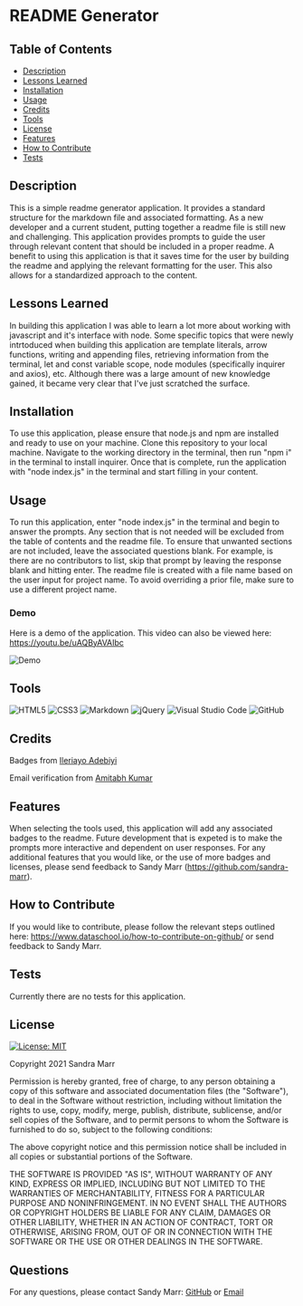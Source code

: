 # README Generator

## Table of Contents
* [Description](#description)
* [Lessons Learned](#lessons-learned)
* [Installation](#installation)
* [Usage](#usage)
* [Credits](#credits)
* [Tools](#tools)
* [License](#license)
* [Features](#features)
* [How to Contribute](#how-to-contribute)
* [Tests](#tests)

## Description 
This is a simple readme generator application. It provides a standard structure for the markdown file and associated formatting. As a new developer and a current student, putting together a readme file is still new and challenging. This application provides prompts to guide the user through relevant content that should be included in a proper readme. 
A benefit to using this application is that it saves time for the user by building the readme and applying the relevant formatting for the user. This also allows for a standardized approach to the content.

## Lessons Learned
In building this application I was able to learn a lot more about working with javascript and it's interface with node. Some specific topics that were newly intrtoduced when building this application are template literals, arrow functions, writing and appending files, retrieving information from the terminal, let and const variable scope, node modules (specifically inquirer and axios), etc. Although there was a large amount of new knowledge gained, it became very clear that I've just scratched the surface. 
## Installation
To use this application, please ensure that node.js and npm are installed and ready to use on your machine. Clone this repository to your local machine. Navigate to the working directory in the terminal, then run "npm i" in the terminal to install inquirer. Once that is complete, run the application with "node index.js" in the terminal and start filling in your content. 
## Usage
To run this application, enter "node index.js" in the terminal and begin to answer the prompts. Any section that is not needed will be excluded from the table of contents and the readme file. To ensure that unwanted sections are not included, leave the associated questions blank. For example, is there are no contributors to list, skip that prompt by leaving the response blank and hitting enter. The readme file is created with a file name based on the user input for project name. To avoid overriding a prior file, make sure to use a different project name.
 
  ### Demo
  Here is a demo of the application. This video can also be viewed here: https://youtu.be/uAQByAVAIbc
  
  ![Demo](./assets/images/ReadmeGeneratorDemo.gif)

## Tools
<img alt="HTML5" src="https://img.shields.io/badge/html5-%23E34F26.svg?style=for-the-badge&logo=html5&logoColor=white"/>  <img alt="CSS3" src="https://img.shields.io/badge/css3-%231572B6.svg?style=for-the-badge&logo=css3&logoColor=white"/>  <img alt="Markdown" src="https://img.shields.io/badge/markdown-%23000000.svg?style=for-the-badge&logo=markdown&logoColor=white"/>  <img alt="jQuery" src="https://img.shields.io/badge/jquery-%230769AD.svg?style=for-the-badge&logo=jquery&logoColor=white"/>  <img alt="Visual Studio Code" src="https://img.shields.io/badge/VisualStudioCode-0078d7.svg?style=for-the-badge&logo=visual-studio-code&logoColor=white"/>  <img alt="GitHub" src="https://img.shields.io/badge/github-%23121011.svg?style=for-the-badge&logo=github&logoColor=white"/>

## Credits
Badges from [Ileriayo Adebiyi](https://github.com/Ileriayo)

Email verification from [Amitabh Kumar](https://gist.github.com/Amitabh-K)

## Features
When selecting the tools used, this application will add any associated badges to the readme. Future development that is expeted is to make the prompts more interactive and dependent on user responses. For any additional features that you would like, or the use of more badges and licenses, please send feedback to Sandy Marr (https://github.com/sandra-marr).  
## How to Contribute
If you would like to contribute, please follow the relevant steps outlined here: https://www.dataschool.io/how-to-contribute-on-github/ or send feedback to Sandy Marr. 
## Tests
Currently there are no tests for this application. 
## License
[![License: MIT](https://img.shields.io/badge/License-MIT-yellow.svg)](https://opensource.org/licenses/MIT)

Copyright 2021 Sandra Marr

  Permission is hereby granted, free of charge, to any person obtaining a copy of this software and associated documentation files (the "Software"), to deal in the Software without restriction, including without limitation the rights to use, copy, modify, merge, publish, distribute, sublicense, and/or sell copies of the Software, and to permit persons to whom the Software is furnished to do so, subject to the following conditions:
  
  The above copyright notice and this permission notice shall be included in all copies or substantial portions of the Software.
  
  THE SOFTWARE IS PROVIDED "AS IS", WITHOUT WARRANTY OF ANY KIND, EXPRESS OR IMPLIED, INCLUDING BUT NOT LIMITED TO THE WARRANTIES OF MERCHANTABILITY, FITNESS FOR A PARTICULAR PURPOSE AND NONINFRINGEMENT. IN NO EVENT SHALL THE AUTHORS OR COPYRIGHT HOLDERS BE LIABLE FOR ANY CLAIM, DAMAGES OR OTHER LIABILITY, WHETHER IN AN ACTION OF CONTRACT, TORT OR OTHERWISE, ARISING FROM, OUT OF OR IN CONNECTION WITH THE SOFTWARE OR THE USE OR OTHER DEALINGS IN THE SOFTWARE.

## Questions

For any questions, please contact Sandy Marr: [GitHub](https://github.com/sandra-marr) or [Email](srpeters44@gmail.com)